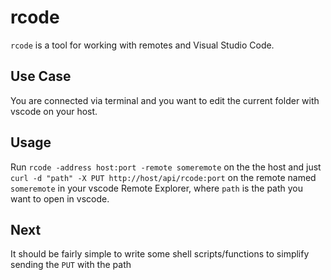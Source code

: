 # rcode

`rcode` is a tool for working with remotes and Visual Studio Code. 

## Use Case 
You are connected via terminal and you want to edit the current folder with vscode on your host.

## Usage
Run `rcode -address host:port -remote someremote` on the the host and
just `curl -d "path" -X PUT http://host/api/rcode:port` on the remote named `someremote` in your vscode Remote Explorer,
where `path` is the path you want to open in vscode.

## Next
It should be fairly simple to write some shell scripts/functions to simplify sending the `PUT` with the path
